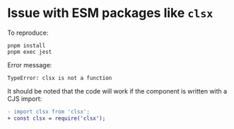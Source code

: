 # Issue with ESM packages like `clsx`

To reproduce:

```
pnpm install
pnpm exec jest
```

Error message:
```
TypeError: clsx is not a function
```

It should be noted that the code will work if the component is written with a CJS import:
```diff
- import clsx from 'clsx';
+ const clsx = require('clsx');
```

